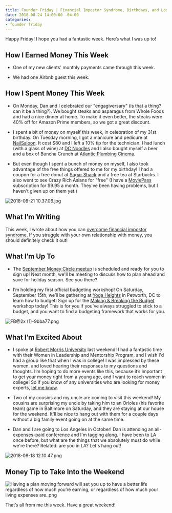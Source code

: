 ```yaml
---
title: Founder Friday | Financial Impostor Syndrome, Birthdays, and Los Angeles
date: 2018-08-24 14:00:00 -04:00
categories:
- founder friday
---
```


Happy Friday! I hope you had a fantastic week. Here’s what I was up to!

## **How I Earned Money This Week**

* One of my new clients' monthly payments came through this week.

* We had one Airbnb guest this week.

## **How I Spent Money This Week**

* On Monday, Dan and I celebrated our "engagiversary" (is that a thing? can it be a thing?). We bought steaks and asparagus from Whole Foods and had a nice dinner at home. To make it even better, the steaks were 40% off for Amazon Prime members, so we got a great discount.

* I spent a bit of money on myself this week, in celebration of my 31st birthday. On Tuesday morning, I got a manicure and pedicure at [NailSaloon](https://www.thenailsaloon.com/). It cost $80 and I left a 10% tip for the technician. I had lunch (with a glass of wine) at [DC Noodles](http://dcnoodles.com/) and I also bought myself a beer and a box of Buncha Crunch at [Atlantic Plumbing Cinema](https://www.landmarktheatres.com/washington-d-c/atlantic-plumbing-cinema).

* But even though I spent a bunch of money on myself, I also took advantage of the free things offered to me for my birthday! I had a coupon for a free donut at [Sugar Shack](http://www.sugarshackdonuts.com/) and a free tea at Starbucks. I also went to see Crazy Rich Asians for "free" (I have a [MoviePass](https://www.moviepass.com/) subscription for $9.95 a month. They've been having problems, but I haven't given up on them yet.)

![2018-08-21 10.37.06.jpg](/uploads/2018-08-21%2010.37.06.jpg)

## **What I’m Writing**

This week, I wrote about how you can [overcome financial impostor syndrome](https://www.maggiegermano.com/blog/how-to-overcome-financial-impostor-syndrome/). If you struggle with your own relationship with money, you should definitely check it out!

## **What I’m Up To**

* The [September Money Circle meetup](https://www.maggiegermano.com/events/starting-early-planning-and-saving-for-holiday-spending/) is scheduled and ready for you to sign up! Next month, we'll be meeting to discuss how to plan ahead and save for holiday season. See you there?

* I’m holding my first official budgeting workshop! On Saturday, September 15th, we’ll be gathering at [Yoga Heights](https://yogaheightsdc.com/) in Petworth, DC to learn how to budget! Sign up for the [Making & Breaking the Budget](https://www.eventbrite.com/e/making-breaking-the-budget-workshop-tickets-48317128833) workshop today! This is for you if you’ve always struggled to stick to a budget, and you want to find a budgeting framework that works for you.

![FB@2x (1)-9bba77.png](https://www.maggiegermano.com/uploads/FB@2x%20(1)-9bba77.png)

## **What I’m Excited About**

* I spoke at [Robert Morris University](https://www.rmu.edu/) last weekend! I had a fantastic time with their Women in Leadership and Mentorship Program, and I wish I'd had a group like that when I was in college! I was impressed by these women, and loved hearing their responses to my questions and thoughts. I’m hoping to do more events like this, because it’s important to get your money right from a young age, and I want to reach women in college! So if you know of any universities who are looking for money experts, [let me know](mailto:boss@maggiegermano.com).

* Two of my cousins and my uncle are coming to visit this weekend! My cousins are surprising my uncle by taking him to an Orioles (his favorite team) game in Baltimore on Saturday, and they are staying at our house for the weekend. It'll be nice to hang out with them for a couple days without a big family event going on at the same time. 

* Dan and I are going to Los Angeles in October! Dan is attending an all-expenses-paid conference and I'm tagging along. I have been to LA once before, but what are the things that we absolutely must do while we're there? Related: are you in LA? Let's hang out! 

![2018-08-18 12.10.47.png](/uploads/2018-08-18%2012.10.47.png)

## **Money Tip to Take Into the Weekend**

![Having a plan moving forward will set you up to have a better life regardless of how much you’re earning, or regardless of how much your living expenses are..png](/uploads/Having%20a%20plan%20moving%20forward%20will%20set%20you%20up%20to%20have%20a%20better%20life%20regardless%20of%20how%20much%20you%E2%80%99re%20earning,%20or%20regardless%20of%20how%20much%20your%20living%20expenses%20are..png)

That’s all from me this week. Have a great weekend!